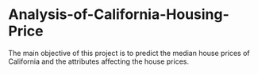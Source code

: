 # Analysis-of-California-Housing-Price
The main objective of this project is to predict the median house prices of California and the attributes  affecting the house prices.
